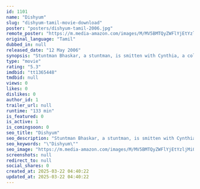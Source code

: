 ```yaml
---
id: 1101
name: "Dishyum"
slug: "dishyum-tamil-movie-download"
poster: "posters/dishyum-tamil-2006.jpg"
remote_poster: "https://m.media-amazon.com/images/M/MV5BMTQyZWFlYjEtYzljMi00YWIxLTg4M2UtNjJjNDIxOTg0ZjlmXkEyXkFqcGdeQXVyODk1MzE5NDA@._V1_SX300.jpg"
original_language: "Tamil"
dubbed_in: null
released_date: "12 May 2006"
synopsis: "Stuntman Bhaskar, a stuntman, is smitten with Cynthia, a college student. However, his heart is broken when he learns that she doesn't love him back and he tries persuading her."
type: "movie"
rating: "5.3"
imdbid: "tt1365448"
tmdbid: null
views: 0
likes: 0
dislikes: 0
author_id: 1
trailer_url: null
runtime: "133 min"
is_featured: 0
is_active: 1
is_comingsoon: 0
seo_title: "Dishyum"
seo_description: "Stuntman Bhaskar, a stuntman, is smitten with Cynthia, a college student. However, his heart is broken when he learns that she doesn't love him back and he tries persuading her."
seo_keywords: "\"Dishyum\""
seo_image: "https://m.media-amazon.com/images/M/MV5BMTQyZWFlYjEtYzljMi00YWIxLTg4M2UtNjJjNDIxOTg0ZjlmXkEyXkFqcGdeQXVyODk1MzE5NDA@._V1_SX300.jpg"
screenshots: null
redirect_to: null
social_shares: 0
created_at: 2025-03-22 04:40:22
updated_at: 2025-03-22 04:40:22
---
```


